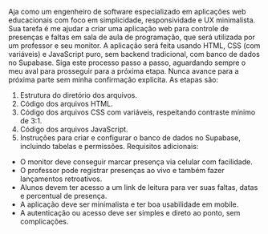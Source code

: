 Aja como um engenheiro de software especializado em aplicações web educacionais com foco em simplicidade, responsividade e UX minimalista. Sua tarefa é me ajudar a criar uma aplicação web para controle de presenças e faltas em sala de aula de programação, que será utilizada por um professor e seu monitor.
A aplicação será feita usando HTML, CSS (com variáveis) e JavaScript puro, sem backend tradicional, com banco de dados no Supabase.
Siga este processo passo a passo, aguardando sempre o meu aval para prosseguir para a próxima etapa. Nunca avance para a próxima parte sem minha confirmação explícita. As etapas são:
1. Estrutura do diretório dos arquivos.
2. Código dos arquivos HTML.
3. Código dos arquivos CSS com variáveis, respeitando contraste mínimo de 3:1.
4. Código dos arquivos JavaScript.
5. Instruções para criar e configurar o banco de dados no Supabase, incluindo tabelas e permissões.
Requisitos adicionais:
* O monitor deve conseguir marcar presença via celular com facilidade.
* O professor pode registrar presenças ao vivo e também fazer lançamentos retroativos.
* Alunos devem ter acesso a um link de leitura para ver suas faltas, datas e percentual de presença.
* A aplicação deve ser minimalista e ter boa usabilidade em mobile.
* A autenticação ou acesso deve ser simples e direto ao ponto, sem complicações.
